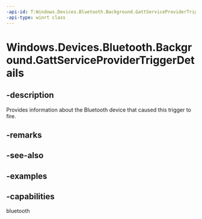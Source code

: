 ```yaml
---
-api-id: T:Windows.Devices.Bluetooth.Background.GattServiceProviderTriggerDetails
-api-type: winrt class
---
```


<!-- Class syntax.
public class GattServiceProviderTriggerDetails 
-->

# Windows.Devices.Bluetooth.Background.GattServiceProviderTriggerDetails

## -description
Provides information about the Bluetooth device that caused this trigger to fire.

## -remarks

## -see-also

## -examples


## -capabilities
bluetooth
